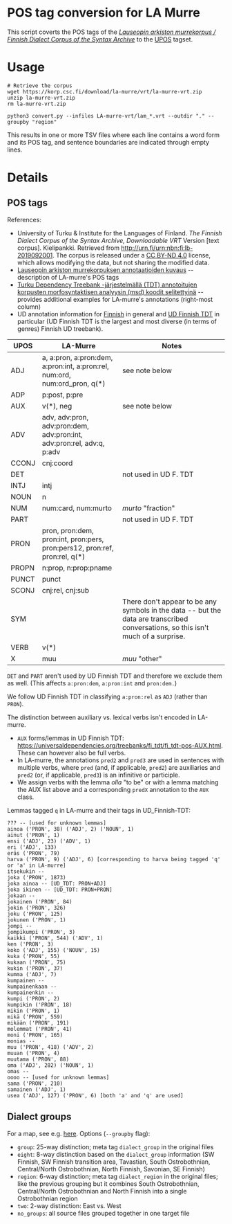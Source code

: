 # POS tag conversion for LA Murre

This script coverts the POS tags of the [*Lauseopin arkiston murrekorpus / Finnish Dialect Corpus of the Syntax Archive*](https://www.kielipankki.fi/aineistot/la-murre/) to the [UPOS](https://universaldependencies.org/u/pos/) tagset.

# Usage

```
# Retrieve the corpus
wget https://korp.csc.fi/download/la-murre/vrt/la-murre-vrt.zip
unzip la-murre-vrt.zip
rm la-murre-vrt.zip

python3 convert.py --infiles LA-murre-vrt/lam_*.vrt --outdir "." --groupby "region"
```

This results in one or more TSV files where each line contains a word form and its POS tag, and sentence boundaries are indicated through empty lines.

# Details

## POS tags

References:
- University of Turku & Institute for the Languages of Finland. *The Finnish Dialect Corpus of the Syntax Archive, Downloadable VRT* Version [text corpus]. Kielipankki. Retrieved from http://urn.fi/urn:nbn:fi:lb-2019092001. The corpus is released under a [CC BY-ND 4.0](https://creativecommons.org/licenses/by-nd/4.0/legalcode) license, which allows modifying the data, but not sharing the modified data.
- [Lauseopin arkiston murrekorpuksen annotaatioiden kuvaus](https://www.kielipankki.fi/aineistot/la-murre/la-murre-annotaatiot/) -- description of LA-murre's POS tags
- [Turku Dependency Treebank -järjestelmällä (TDT) annotoitujen korpusten morfosyntaktisen analyysin (msd)
koodit selitettyinä](https://blogs.helsinki.fi/fennistic-info/files/2020/12/2.-Sananmuodot-morfologia-morfosyntaksi.pdf) -- provides additional examples for LA-murre's annotations (right-most column)
- UD annotation information for [Finnish](https://universaldependencies.org/fi/index.html) in general and [UD Finnish TDT](https://universaldependencies.org/treebanks/fi_tdt/index.html) in particular (UD Finnish TDT is the largest and most diverse (in terms of genres) Finnish UD treebank).


| UPOS | LA-Murre | Notes |
| -- | -- | -- |
| ADJ | a, a:pron, a:pron:dem, a:pron:int, a:pron:rel, num:ord, num:ord_pron, q(\*) | see note below |
| ADP | p:post, p:pre |
| AUX | v(\*), neg | see note below |
| ADV | adv, adv:pron, adv:pron:dem, adv:pron:int, adv:pron:rel, adv:q, p:adv |
| CCONJ | cnj:coord |
| DET | | not used in UD F. TDT |
| INTJ | intj |
| NOUN | n |
| NUM | num:card, num:murto | *murto* "fraction" |
| PART |  | not used in UD F. TDT |
| PRON | pron, pron:dem, pron:int, pron:pers, pron:pers12, pron:ref,  pron:rel, q(\*) |
| PROPN | n:prop, n:prop:pname |
| PUNCT | punct |
| SCONJ | cnj:rel, cnj:sub |
| SYM |  | There don't appear to be any symbols in the data -- but the data are transcribed conversations, so this isn't much of a surprise. |
| VERB | v(\*) | |
| X | muu | *muu* "other"|

`DET` and `PART` aren't used by UD Finnish TDT and therefore we exclude them as well. 
(This affects `a:pron:dem`, `a:pron:int` and `pron:dem.`)

We follow UD Finnish TDT in classifying `a:pron:rel` as `ADJ` (rather than `PRON`).

The distinction between auxiliary vs. lexical verbs isn't encoded in LA-murre.
- `AUX` forms/lemmas in UD Finnish TDT: https://universaldependencies.org/treebanks/fi_tdt/fi_tdt-pos-AUX.html. These can however also be full verbs.
- In LA-murre, the annotations `pred2` and `pred3` are used in sentences with multiple verbs, where `pred` (and, if applicable, `pred2`) are auxiliaries and `pred2` (or, if applicable, `pred3`) is an infinitive or participle.
- We assign verbs with the lemma *olla* "to be" or with a lemma matching the AUX list above and a corresponding `predX` annotation to the `AUX` class.

Lemmas tagged `q` in LA-murre and their tags in UD_Finnish-TDT:
```
??? -- [used for unknown lemmas]
ainoa ('PRON', 38) ('ADJ', 2) ('NOUN', 1)
ainut ('PRON', 1)
ensi ('ADJ', 23) ('ADV', 1)
eri ('ADJ', 133)
eräs ('PRON', 79)
harva ('PRON', 9) ('ADJ', 6) [corresponding to harva being tagged 'q' or 'a' in LA-murre]
itsekukin --
joka ('PRON', 1873)
joka ainoa -- [UD_TDT: PRON+ADJ]
joka ikinen -- [UD_TDT: PRON+PRON]
jokaan --
jokainen ('PRON', 84)
jokin ('PRON', 326)
joku ('PRON', 125)
jokunen ('PRON', 1)
jompi --
jompikumpi ('PRON', 3)
kaikki ('PRON', 544) ('ADV', 1)
ken ('PRON', 3)
koko ('ADJ', 155) ('NOUN', 15)
kuka ('PRON', 55)
kukaan ('PRON', 75)
kukin ('PRON', 37)
kumma ('ADJ', 7)
kumpainen --
kumpainenkaan --
kumpainenkin --
kumpi ('PRON', 2)
kumpikin ('PRON', 18)
mikin ('PRON', 1)
mikä ('PRON', 559)
mikään ('PRON', 191)
molemmat ('PRON', 41)
moni ('PRON', 165)
monias --
muu ('PRON', 418) ('ADV', 2)
muuan ('PRON', 4)
muutama ('PRON', 88)
oma ('ADJ', 282) ('NOUN', 1)
omas --
oooo -- [used for unknown lemmas]
sama ('PRON', 210)
samainen ('ADJ', 1)
usea ('ADJ', 127) ('PRON', 6) [both 'a' and 'q' are used]
```

## Dialect groups

For a map, see e.g. [here](https://www.sprakinstitutet.fi/sv/om_sprak/dialekter/finska_dialekter).
Options (`--groupby` flag):
- `group`: 25-way distinction; meta tag `dialect_group` in the original files
- `eight`: 8-way distinction based on the `dialect_group` information (SW Finnish, SW Finnish transition area, Tavastian, South Ostrobothnian, Central/North Ostrobothnian, North Finnish, Savonian, SE Finnish)
- `region`: 6-way distinction; meta tag `dialect_region` in the original files; like the previous grouping but it combines South Ostrobothnian, Central/North Ostrobothnian and North Finnish into a single Ostrobothnian region
- `two`: 2-way distinction: East vs. West
- `no_groups`: all source files grouped together in one target file
